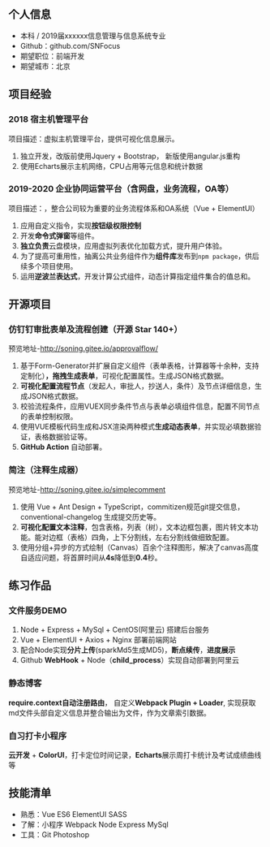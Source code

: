 
## 个人信息
- 本科 / 2019届xxxxxx信息管理与信息系统专业
- Github：github.com/SNFocus
- 期望职位：前端开发
- 期望城市：北京

## 项目经验
### 2018 宿主机管理平台
项目描述：虚拟主机管理平台，提供可视化信息展示。
1. 独立开发，改版前使用Jquery + Bootstrap， 新版使用angular.js重构
2. 使用Echarts展示主机网络，CPU占用等元信息和统计数据

### 2019-2020 企业协同运营平台（含网盘，业务流程，OA等）
项目描述：，整合公司较为重要的业务流程体系和OA系统（Vue + ElementUI）
1. 应用自定义指令，实现**按钮级权限控制**
2. 开发**命令式弹窗**等组件。
3. **独立负责**云盘模块，应用虚拟列表优化加载方式，提升用户体验。
4. 为了提高可重用性，抽离公共业务组件作为**组件库**发布到`npm package`，供后续多个项目使用。
5. 运用**逆波兰表达式**，开发计算公式组件，动态计算指定组件集合的值总和。


## 开源项目
### 仿钉钉审批表单及流程创建（开源 Star 140+）
预览地址-http://soning.gitee.io/approvalflow/
1. 基于Form-Generator并扩展自定义组件（表单表格，计算器等十余种，支持定制化）**，拖拽生成表单**，可视化配置属性。生成JSON格式数据。
2. **可视化配置流程节点**（发起人，审批人，抄送人，条件）及节点详细信息，生成JSON格式数据。
3. 校验流程条件，应用VUEX同步条件节点与表单必填组件信息，配置不同节点的表单控制权限。
4. 使用VUE模板代码生成和JSX渲染两种模式**生成动态表单**，并实现必填数据验证，表格数据验证等。
5. **GitHub Action** 自动部署。

### 简注（注释生成器）
预览地址-http://soning.gitee.io/simplecomment
1. 使用 Vue + Ant Design + TypeScript，commitizen规范git提交信息， conventional-changelog 生成提交历史等。
2. **可视化配置文本注释**，包含表格，列表（树），文本边框包裹，图片转文本功能。能对边框（表格）四角，上下分割线，左右分割线做细致配置。
3. 使用分组+异步的方式绘制（Canvas）百余个注释图形，解决了canvas高度自适应问题，将首屏时间从**4s**降低到**0.4**秒。

## 练习作品
### 文件服务DEMO
1. Node + Express + MySql + CentOS(阿里云) 搭建后台服务
2. Vue + ElementUI + Axios + Nginx 部署前端网站
3. 配合Node实现**分片上传**(sparkMd5生成MD5)，**断点续传**，**进度展示**
4. Github **WebHook** + Node（**child_process**）实现自动部署到阿里云

### 静态博客
__require.context__**自动注册路由**， 自定义**Webpack Plugin + Loader**, 实现获取md文件头部自定义信息并整合输出为文件，作为文章索引数据。

### 自习打卡小程序
**云开发** + **ColorUI**，打卡定位时间记录，**Echarts**展示周打卡统计及考试成绩曲线等

## 技能清单
- 熟悉：Vue ES6 ElementUI SASS
- 了解：小程序 Webpack Node Express MySql
- 工具：Git Photoshop
